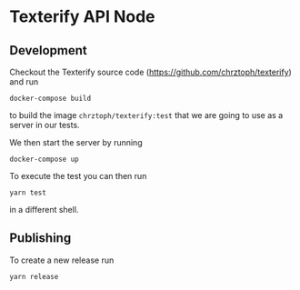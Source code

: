 # Texterify API Node

## Development

Checkout the Texterify source code (https://github.com/chrztoph/texterify) and run

```
docker-compose build
```

to build the image `chrztoph/texterify:test` that we are going to use as a server in our tests.

We then start the server by running

```
docker-compose up
```

To execute the test you can then run

```
yarn test
```

in a different shell.

## Publishing

To create a new release run

```
yarn release
```
